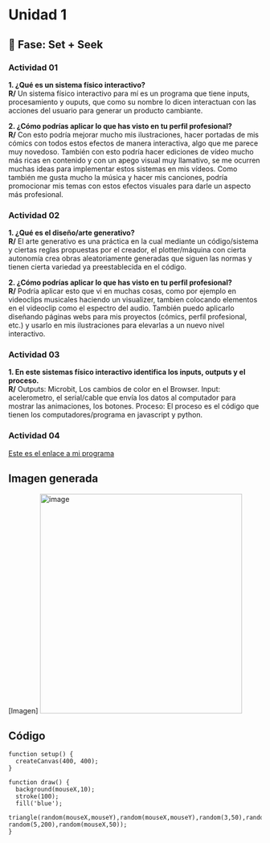 # Unidad 1

## 🔎 Fase: Set + Seek

### Actividad 01

**1. ¿Qué es un sistema físico interactivo?**  
**R/**  Un sistema físico interactivo para mí es un programa que tiene inputs, procesamiento y ouputs, que como su nombre lo dicen interactuan con las acciones del usuario para generar un producto cambiante.  

**2. ¿Cómo podrías aplicar lo que has visto en tu perfil profesional?**  
**R/** Con esto podría mejorar mucho mis ilustraciones, hacer portadas de mis cómics con todos estos efectos de manera interactiva, algo que me parece muy novedoso. También con esto podría hacer ediciones de vídeo mucho más ricas en contenido y con un apego visual muy llamativo, se me ocurren muchas ideas para implementar estos sistemas en mis vídeos. Como también me gusta mucho la música y hacer mis canciones, podría promocionar mis temas con estos efectos visuales para darle un aspecto más profesional.

### Actividad 02  

**1. ¿Qué es el diseño/arte generativo?**  
**R/** El arte generativo es una práctica en la cual mediante un código/sistema y ciertas reglas propuestas por el creador, el plotter/máquina con cierta autonomía crea obras aleatoriamente generadas que siguen las normas y tienen cierta variedad ya preestablecida en el código.  

**2. ¿Cómo podrías aplicar lo que has visto en tu perfil profesional?**  
**R/** Podría aplicar esto que vi en muchas cosas, como por ejemplo en videoclips musicales haciendo un visualizer, tambien colocando elementos en el videoclip como el espectro del audio. También puedo aplicarlo diseñando páginas webs para mis proyectos (cómics, perfil profesional, etc.) y usarlo en mis ilustraciones para elevarlas a un nuevo nivel interactivo.  

### Actividad 03

**1. En este sistemas físico interactivo identifica los inputs, outputs y el proceso.**  
**R/** Outputs: Microbit, Los cambios de color en el Browser.
Input: acelerometro, el serial/cable que envía los datos al computador para mostrar las animaciones, los botones. 
Proceso: El proceso es el código que tienen los computadores/programa en javascript y python.

### Actividad 04  
[Este es el enlace a mi programa](https://editor.p5js.org/luigieprojas/sketches/0dpQVzKJf)
## Imagen generada
[Imagen] <img width="402" height="437" alt="image" src="https://github.com/user-attachments/assets/91734607-a966-431d-9042-48360f5ea3d8" />

## Código
```
function setup() {
  createCanvas(400, 400);
}

function draw() {
  background(mouseX,10);
  stroke(100);
  fill('blue');
  triangle(random(mouseX,mouseY),random(mouseX,mouseY),random(3,50),random(5,200), random(5,200),random(mouseX,50));
}
```
